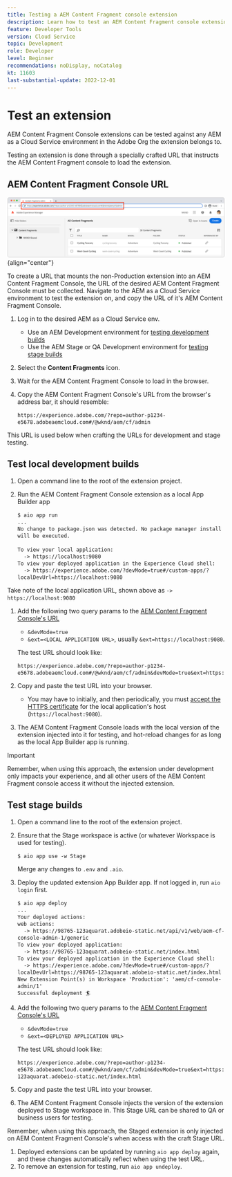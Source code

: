 ```yaml
---
title: Testing a AEM Content Fragment console extension
description: Learn how to test an AEM Content Fragment console extension before deploying to production.
feature: Developer Tools
version: Cloud Service
topic: Development
role: Developer
level: Beginner
recommendations: noDisplay, noCatalog
kt: 11603
last-substantial-update: 2022-12-01
---
```


# Test an extension

AEM Content Fragment Console extensions can be tested against any AEM as a Cloud Service environment in the Adobe Org the extension belongs to.

Testing an extension is done through a specially crafted URL that instructs the AEM Content Fragment console to load the extension. 

## AEM Content Fragment Console URL

![AEM Content Fragment Console URL](./assets/test/content-fragment-console-url.png){align="center"}

To create a URL that mounts the non-Production extension into an AEM Content Fragment Console, the URL of the desired AEM Content Fragment Console must be collected. Navigate to the AEM as a Cloud Service environment to test the extension on, and copy the URL of it's AEM Content Fragment Console.

1. Log in to the desired AEM as a Cloud Service env.
  
    + Use an AEM Development environment for [testing development builds](#testing-development-builds)
    + Use the AEM Stage or QA Development environment for [testing stage builds](#testing-stage-builds)

1. Select the __Content Fragments__ icon.
1. Wait for the AEM Content Fragment Console to load in the browser.
1. Copy the AEM Content Fragment Console's URL from the browser's address bar, it should resemble:

    ```
    https://experience.adobe.com/?repo=author-p1234-e5678.adobeaemcloud.com#/@wknd/aem/cf/admin
    ```

This URL is used below when crafting the URLs for development and stage testing.

## Test local development builds

1. Open a command line to the root of the extension project.
1. Run the AEM Content Fragment Console extension as a local App Builder app

    ```shell
    $ aio app run
    ...
    No change to package.json was detected. No package manager install will be executed.

    To view your local application:
      -> https://localhost:9080
    To view your deployed application in the Experience Cloud shell:
      -> https://experience.adobe.com/?devMode=true#/custom-apps/?localDevUrl=https://localhost:9080
    ```

  Take note of the local application URL, shown above as `-> https://localhost:9080`

1. Add the following two query params to the [AEM Content Fragment Console's URL](#aem-content-fragment-console-url)
    + `&devMode=true`
    + `&ext=<LOCAL APPLICATION URL>`, usually `&ext=https://localhost:9080`.

    The test URL should look like:

      ```
      https://experience.adobe.com/?repo=author-p1234-e5678.adobeaemcloud.com#/@wknd/aem/cf/admin&devMode=true&ext=https://localhost:9080
      ```

1. Copy and paste the test URL into your browser.
  
    + You may have to initially, and then periodically, you must [accept the HTTPS certificate](https://developer.adobe.com/uix/docs/services/aem-cf-console-admin/extension-development/#accepting-the-certificate-first-time-users) for the local application's host (`https://localhost:9080`).

1. The AEM Content Fragment Console loads with the local version of the extension injected into it for testing, and hot-reload changes for as long as the local App Builder app is running.

>[!IMPORTANT]
>
>Remember, when using this approach, the extension under development only impacts your experience, and all other users of the AEM Content Fragment console access it without the injected extension. 


## Test stage builds

1. Open a command line to the root of the extension project.
1. Ensure that the Stage workspace is active (or whatever Workspace is used for testing).
    ```shell
    $ aio app use -w Stage
    ```
    Merge any changes to `.env` and `.aio`.
1. Deploy the updated extension App Builder app. If not logged in, run `aio login` first.
    ```shell
    $ aio app deploy
    ...
    Your deployed actions:
    web actions:
      -> https://98765-123aquarat.adobeio-static.net/api/v1/web/aem-cf-console-admin-1/generic 
    To view your deployed application:
      -> https://98765-123aquarat.adobeio-static.net/index.html
    To view your deployed application in the Experience Cloud shell:
      -> https://experience.adobe.com/?devMode=true#/custom-apps/?localDevUrl=https://98765-123aquarat.adobeio-static.net/index.html
    New Extension Point(s) in Workspace 'Production': 'aem/cf-console-admin/1'
    Successful deployment 🏄
    ```

1. Add the following two query params to the [AEM Content Fragment Console's URL](#aem-content-fragment-console-url)
    + `&devMode=true`
    + `&ext=<DEPLOYED APPLICATION URL>`

    The test URL should look like:

    ```
    https://experience.adobe.com/?repo=author-p1234-e5678.adobeaemcloud.com#/@wknd/aem/cf/admin&devMode=true&ext=https://98765-123aquarat.adobeio-static.net/index.html
    ```

1. Copy and paste the test URL into your browser.
1. The AEM Content Fragment Console injects the version of the extension deployed to Stage workspace in. This Stage URL can be shared to QA or business users for testing.

  Remember, when using this approach, the Staged extension is only injected on AEM Content Fragment Console's when access with the craft Stage URL. 

1. Deployed extensions can be updated by running `aio app deploy` again, and these changes automatically reflect when using the test URL.
1. To remove an extension for testing, run `aio app undeploy`.




